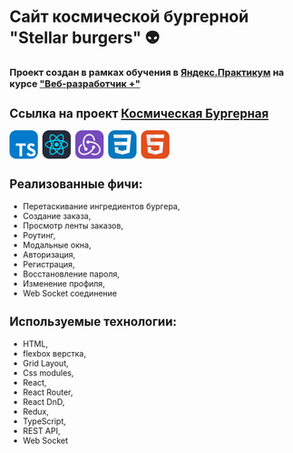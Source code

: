 # Сайт космической бургерной "Stellar burgers" 👽

### Проект создан в рамках обучения в [Яндекс.Практикум](https://practicum.yandex.ru/promo/long-courses/web) на курсе ["Веб-разработчик +"](https://praktikum.yandex.ru/web/)

## Ссылка на проект [Космическая Бургерная](https://alekseyshaydullin.github.io/react-burger/)

<div>
  <img src="https://raw.githubusercontent.com/tandpfun/skill-icons/d1c752b99bb25a0e5aa363bae1db2809173ee966/icons/TypeScript.svg" title="ts" alt="ts" width="50" height="50"/>&nbsp;
  <img src="https://raw.githubusercontent.com/tandpfun/skill-icons/a50fa57465e82a1147fa512fb3d64cc5902df578/icons/React-Dark.svg" title="React" alt="React" width="50" height="50"/>&nbsp;
  <img src="https://raw.githubusercontent.com/tandpfun/skill-icons/a50fa57465e82a1147fa512fb3d64cc5902df578/icons/Redux.svg" title="Redux" alt="Redux " width="50" height="50"/>&nbsp;
  <img src="https://raw.githubusercontent.com/tandpfun/skill-icons/a50fa57465e82a1147fa512fb3d64cc5902df578/icons/CSS.svg"  
  title="CSS3" alt="CSS" width="50" height="50"/>&nbsp;
  <img src="https://raw.githubusercontent.com/tandpfun/skill-icons/a50fa57465e82a1147fa512fb3d64cc5902df578/icons/HTML.svg" 
  title="HTML5" alt="HTML" width="50" height="50"/>&nbsp;
</div>

## Реализованные фичи: 
- Перетаскивание ингредиентов бургера, 
- Создание заказа,
- Просмотр ленты заказов,
- Роутинг,
- Модальные окна, 
- Авторизация, 
- Регистрация, 
- Восстановление пароля, 
- Изменение профиля,
- Web Socket соединение

## Используемые технологии:
- HTML,
- flexbox верстка,
- Grid Layout,
- Css modules,
- React,
- React Router,
- React DnD,
- Redux,
- TypeScript,
- REST API,
- Web Socket


